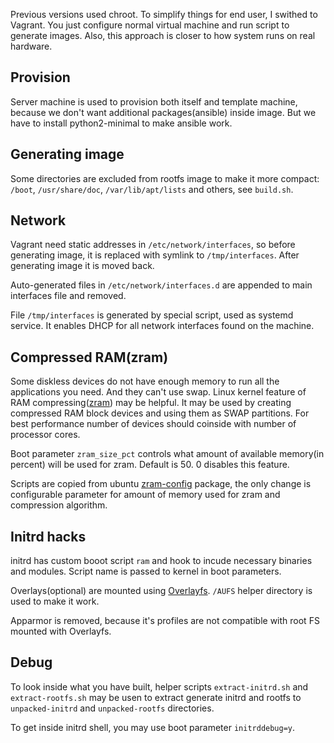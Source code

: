 Previous versions used chroot. To simplify things for end user, I swithed to Vagrant. You just configure normal virtual machine and run script to generate images. Also, this approach is closer to how system runs on real hardware.

## Provision

Server machine is used to provision both itself and template machine, because we don't want additional packages(ansible) inside image. But we have to install python2-minimal to make ansible work.

## Generating image

Some directories are excluded from rootfs image to make it more compact: `/boot`, `/usr/share/doc`, `/var/lib/apt/lists` and others, see `build.sh`.

## Network

Vagrant need static addresses in `/etc/network/interfaces`, so before generating image, it is replaced with symlink to `/tmp/interfaces`. After generating image it is moved back.

Auto-generated files in `/etc/network/interfaces.d` are appended to main interfaces file and removed.

File `/tmp/interfaces` is generated by special script, used as systemd service. It enables DHCP for all network interfaces found on the machine.

## Compressed RAM(zram)

Some diskless devices do not have enough memory to run all the applications you need. And they can't use swap. Linux kernel feature of RAM compressing([zram](https://www.kernel.org/doc/Documentation/blockdev/zram.txt)) may be helpful. It may be used by creating compressed RAM block devices and using them as SWAP partitions. For best performance number of devices should coinside with number of processor cores.

Boot parameter `zram_size_pct` controls what amount of available memory(in percent) will be used for zram. Default is 50. 0 disables this feature.

Scripts are copied from ubuntu [zram-config](https://packages.ubuntu.com/xenial/zram-config) package, the only change is configurable parameter for amount of memory used for zram and compression algorithm.

## Initrd hacks

initrd has custom booot script `ram` and hook to incude necessary binaries and modules. Script name is passed to kernel in boot parameters.

Overlays(optional) are mounted using [Overlayfs](https://en.wikipedia.org/wiki/OverlayFS). `/AUFS` helper directory is used to make it work.

Apparmor is removed, because it's profiles are not compatible with root FS mounted with Overlayfs.

## Debug

To look inside what you have built, helper scripts `extract-initrd.sh` and `extract-rootfs.sh` may be usen to extract generate initrd and rootfs to `unpacked-initrd` and `unpacked-rootfs` directories.

To get inside initrd shell, you may use boot parameter `initrddebug=y`.
